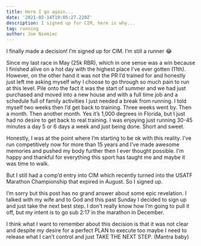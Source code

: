 ```yaml
---
title: Here I go again...
date: '2021-02-14T19:05:27.220Z'
description: I signed up for CIM, here is why...
tag: running
author: Joe Niemiec
---
```


I finally made a decision! I’m signed up for CIM. I’m still a runner 😂

Since my last race in May (25k RBR), which in one sense was a win because I finished alive on a hot day with the highest place I’ve ever gotten (11th). However, on the other hand it was not the PR I’d trained for and honestly just left me asking myself why I choose to go through so much pain to run at this level. Pile onto the fact it was the start of summer and we had just purchased and moved into a new house and with a full time job and a schedule full of family activities I just needed a break from running. I told myself two weeks then I’d get back to training. Three weeks went by. Then a month. Then another month. Yes it’s 1,000 degrees in Florida, but I just had no desire to get back to real training. I was enjoying just running 30-45 minutes a day 5 or 6 days a week and just being done. Short and sweet.

Honestly, I was at the point where I’m starting to be ok with this reality. I’ve run competitively now for more than 15 years and I’ve made awesome memories and pushed my body further then I ever thought possible. I’m happy and thankful for everything this sport has taught me and maybe it was time to walk. 

But I still had a comp’d entry into CIM which recently turned into the USATF Marathon Championship that expired in August. So I signed up. 

I’m sorry but this post has no grand answer about some epic revelation. I talked with my wife and to God and this past Sunday I decided to sign up and just take the next best step. I don’t really know how I’m going to pull it off, but my intent is to go sub 2:17 in the marathon in December.

I think what I want to remember about this decision is that it was not clear and despite my desire for a perfect PLAN to execute too maybe I need to release what I can’t control and just TAKE THE NEXT STEP. (Mantra baby)